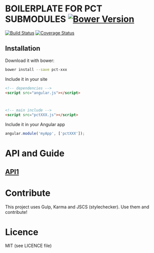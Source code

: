 BOILERPLATE FOR PCT SUBMODULES [![Bower Version](https://img.shields.io/bower/v/pct-date.svg)](http://shields.io/)
=========

[![Build Status](https://travis-ci.org/percona/pctDate.svg?branch=master)](https://travis-ci.org/percona/pctDate)
[![Coverage Status](https://img.shields.io/coveralls/percona/pctDate.svg)](https://coveralls.io/r/percona/pctDate)




## Installation

Download it with bower:

```sh
bower install --save pct-xxx
```


Include it in your site
```html
<!-- dependencies -->
<script src="angular.js"></script>



<!-- main include -->
<script src="pctXXX.js"></script>
```




Include it in your Angular app
```javascript
angular.module('myApp', ['pctXXX']);
```


# API and Guide

## [API1](src/...)


# Contribute

This project uses Gulp, Karma and JSCS (stylechecker).
Use them and contribute!

# Licence

MIT (see LICENCE file)
